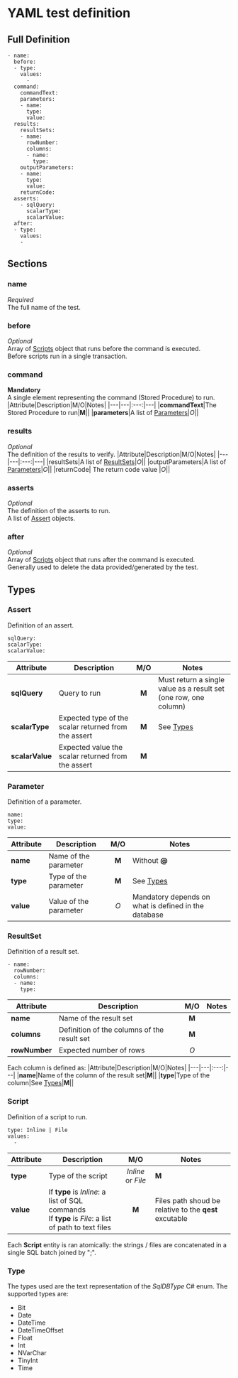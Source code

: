 # YAML test definition

## Full Definition
```
- name: 
  before:
  - type: 
    values:
      - 
  command:
    commandText: 
    parameters:
    - name: 
      type: 
      value: 
  results:
    resultSets:
    - name: 
      rowNumber: 
      columns:
      - name: 
        type: 
    outputParameters:
    - name: 
      type: 
      value: 
    returnCode:
  asserts:
    - sqlQuery:
      scalarType:
      scalarValue:
  after:
  - type: 
    values:
    - 
```
## Sections
### name
_Required_<br>
The full name of the test.

### before
_Optional_<br>
Array of [Scripts](#script) object that runs before the command is executed.<br>
Before scripts run in a single transaction.

### command
__Mandatory__<br>
A single element representing the command (Stored Procedure) to run.
|Attribute|Description|M/O|Notes|
|---|---|:---:|---|
|__commandText__|The Stored Procedure to run|__M__||
|__parameters__|A list of [Parameters](#parameter)|_O_||

### results
_Optional_<br>
The definition of the results to verify.
|Attribute|Description|M/O|Notes|
|---|---|:---:|---|
|resultSets|A list of [ResultSets](#resultset)|_O_||
|outputParameters|A list of [Parameters](#parameter)|_O_||
|returnCode| The return code value |_O_||

### asserts
_Optional_<br>
The definition of the asserts to run.<br>
A list of [Assert](#assert) objects.

### after
_Optional_<br>
Array of [Scripts](#script) object that runs after the command is executed.<br>
Generally used to delete the data provided/generated by the test.

## Types

### Assert
Definition of an assert.
```
sqlQuery:
scalarType:
scalarValue:
```
|Attribute|Description|M/O|Notes|
|---|---|:---:|---|
|__sqlQuery__|Query to run|__M__|Must return a single value as a result set (one row, one column)|
|__scalarType__|Expected type of the scalar returned from the assert|__M__|See [Types](#type)|
|__scalarValue__|Expected value the scalar returned from the assert|__M__||

### Parameter
Definition of a parameter.
```
name:
type:
value:
```
|Attribute|Description|M/O|Notes|
|---|---|:---:|---|
|__name__|Name of the parameter|__M__|Without __@__|
|__type__|Type of the parameter|__M__|See [Types](#type)|
|__value__|Value of the parameter|_O_|Mandatory depends on what is defined in the database|

### ResultSet
Definition of a result set.
```
- name: 
  rowNumber: 
  columns:
  - name: 
    type: 
```
|Attribute|Description|M/O|Notes|
|---|---|:---:|---|
|__name__|Name of the result set|__M__||
|__columns__|Definition of the columns of the result set|__M__||
|__rowNumber__|Expected number of rows|_O_||

Each column is defined as:
|Attribute|Description|M/O|Notes|
|---|---|:---:|---|
|__name__|Name of the column of the result set|__M__||
|__type__|Type of the column|See [Types](#type)|__M__||

### Script
Definition of a script to run.
```
type: Inline | File
values:
  -
```
|Attribute|Description|M/O|Notes|
|---|---|:---:|---|
|__type__|Type of the script|_Inline_ or _File_|__M__|
|__value__|If __type__ is _Inline_: a list of SQL commands<br>If __type__ is _File_: a list of path to text files |__M__|Files path shoud be relative to the __qest__ excutable|

Each __Script__ entity is ran atomically: the strings / files are concatenated in a single SQL batch joined by ";".

### Type
The types used are the text representation of the _SqlDBType_ C# enum.
The supported types are:
 - Bit
 - Date
 - DateTime
 - DateTimeOffset
 - Float
 - Int
 - NVarChar
 - TinyInt
 - Time